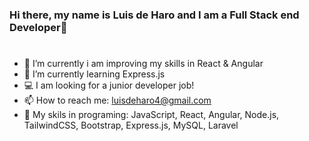 ### Hi there, my name is Luis de Haro and I am a Full Stack end Developer👋
# 
- 🔭 I’m currently i am improving my skills in React & Angular
- 🌱 I’m currently learning Express.js
- 💻 I am looking for a junior developer job!
- 📫 How to reach me: luisdeharo4@gmail.com
- 🧠 My skils in programing: JavaScript, React, Angular, Node.js, TailwindCSS, Bootstrap, Express.js, MySQL, Laravel
<!--
**luisy9/luisy9** is a ✨ _special_ ✨ repository because its `README.md` (this file) appears on your GitHub profile.

Here are some ideas to get you started:



